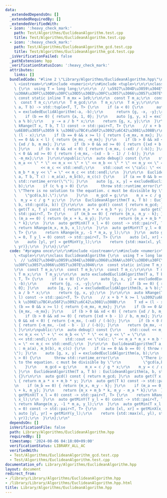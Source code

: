 ```yaml
---
data:
  _extendedDependsOn: []
  _extendedRequiredBy: []
  _extendedVerifiedWith:
  - icon: ':heavy_check_mark:'
    path: Test/Algorithms/EuclideanAlgorithm.test.cpp
    title: Test/Algorithms/EuclideanAlgorithm.test.cpp
  - icon: ':heavy_check_mark:'
    path: Test/Algorithms/EuclideanAlgorithm_gcd.test.cpp
    title: Test/Algorithms/EuclideanAlgorithm_gcd.test.cpp
  _isVerificationFailed: false
  _pathExtension: hpp
  _verificationStatusIcon: ':heavy_check_mark:'
  attributes:
    links: []
  bundledCode: "#line 2 \"Library/Algorithms/EuclideanAlgorithm.hpp\"\n\r\n#include\
    \ <iostream>\r\n#include <numeric>\r\n#include <tuple>\r\n\r\nclass EuclideanAlgorithm\
    \ {\r\n  using T = long long;\r\n\r\n  // \u5927\u304D\u3059\u304E\u308B\u3068\
    \u30AA\u30FC\u30D0\u30FC\u30D5\u30ED\u30FC\u3057\u3066\u3057\u307E\u3046\r\n \
    \ const static inline T m_mx = 1e9;\r\n\r\n  const T m_a;\r\n  const T m_b;\r\n\
    \  const T m_c;\r\n\r\n  T m_gcd;\r\n  T m_x;\r\n  T m_y;\r\n\r\n  auto excludedEuclidAlgorithm(T\
    \ a, T b) -> std::tuple<T, T, T> {\r\n    if (a < 0) {\r\n      auto [g, x, y]\
    \ = excludedEuclidAlgorithm(-a, -b);\r\n      return {g, -x, -y};\r\n    }\r\n\
    \    if (b == 0) { return {a, 1, 0}; }\r\n    auto [g, y, x] = excludedEuclidAlgorithm(b,\
    \ a % b);\r\n    y -= a / b * x;\r\n    return {g, x, y};\r\n  }\r\n\r\n  auto\
    \ kRange(T x, T b, T l) const -> std::pair<T, T> {\r\n    // x + b * k >= l \u3092\
    \u6E80\u305F\u3059 k \u306E\u7BC4\u56F2\u3092\u6C42\u3081\u308B\r\n    T xd =\
    \ (l - x);\r\n    if (b == 0 && x >= l) { return {-m_mx, m_mx}; }\r\n    if (b\
    \ == 0 && x < l) { return {m_mx, -m_mx}; }\r\n    if (b > 0 && xd < 0) { return\
    \ {xd / b, m_mx}; }\r\n    if (b > 0 && xd >= 0) { return {(xd + b - 1) / b, m_mx};\
    \ }\r\n    if (b < 0 && xd < 0) { return {-m_mx, (-xd) / (-b)}; }\r\n    if (b\
    \ < 0 && xd >= 0) { return {-m_mx, -(xd - b - 1) / (-b)}; }\r\n    return {m_mx,\
    \ -m_mx};\r\n  }\r\n\r\npublic:\r\n  auto debug() const {\r\n    std::cout <<\
    \ m_a << \" * \" << m_x << \" + \" << m_b << \" * \" << m_y << \" = \"\r\n   \
    \           << m_c << std::endl;\r\n    std::cout << \"calc: \" << m_a * m_x +\
    \ m_b * m_y << \" = \" << m_c << std::endl;\r\n  }\r\n\r\n  EuclideanAlgorithm(T\
    \ a, T b, T c) : m_a(a), m_b(b), m_c(c) {\r\n    if (a == 0 && b == 0) { throw\
    \ std::runtime_error(\"\"); }\r\n    auto [g, x, y] = excludedEuclidAlgorithm(a,\
    \ b);\r\n    if (c % g > 0) {\r\n      throw std::runtime_error(\r\n         \
    \ \"There is no solution to the equation. c must be divisible by \"\r\n      \
    \    \"gcd(a,b).\");\r\n    }\r\n    m_gcd = g;\r\n    m_x = c / g * x;\r\n  \
    \  m_y = c / g * y;\r\n  }\r\n  EuclideanAlgorithm(T a, T b) : EuclideanAlgorithm(a,\
    \ b, std::gcd(a, b)) {}\r\n\r\n  auto gcd() const { return m_gcd; }\r\n  auto\
    \ get(T x, T y) const { return m_a * x + m_b * y; }\r\n  auto get(T k) const ->\
    \ std::pair<T, T> {\r\n    if (m_b == 0) { return {m_x, m_y - k}; }\r\n    if\
    \ (m_a == 0) { return {m_x + k, m_y}; }\r\n    return {m_x + m_b * k, m_y - m_a\
    \ * k};\r\n  }\r\n  auto getMinX(T x_l = 0) const -> std::pair<T, T> {\r\n   \
    \ return kRange(m_x, m_b, x_l);\r\n  }\r\n  auto getMinY(T y_l = 0) const -> std::pair<T,\
    \ T> {\r\n    return kRange(m_y, -1 * m_a, y_l);\r\n  }\r\n  auto getMin(T x_l\
    \ = 0, T y_l = 0) const -> std::pair<T, T> {\r\n    auto [xl, xr] = getMinX(x_l);\r\
    \n    auto [yl, yr] = getMinY(y_l);\r\n    return {std::max(xl, yl), std::min(xr,\
    \ yr)};\r\n  }\r\n};\r\n"
  code: "#pragma once\r\n\r\n#include <iostream>\r\n#include <numeric>\r\n#include\
    \ <tuple>\r\n\r\nclass EuclideanAlgorithm {\r\n  using T = long long;\r\n\r\n\
    \  // \u5927\u304D\u3059\u304E\u308B\u3068\u30AA\u30FC\u30D0\u30FC\u30D5\u30ED\
    \u30FC\u3057\u3066\u3057\u307E\u3046\r\n  const static inline T m_mx = 1e9;\r\n\
    \r\n  const T m_a;\r\n  const T m_b;\r\n  const T m_c;\r\n\r\n  T m_gcd;\r\n \
    \ T m_x;\r\n  T m_y;\r\n\r\n  auto excludedEuclidAlgorithm(T a, T b) -> std::tuple<T,\
    \ T, T> {\r\n    if (a < 0) {\r\n      auto [g, x, y] = excludedEuclidAlgorithm(-a,\
    \ -b);\r\n      return {g, -x, -y};\r\n    }\r\n    if (b == 0) { return {a, 1,\
    \ 0}; }\r\n    auto [g, y, x] = excludedEuclidAlgorithm(b, a % b);\r\n    y -=\
    \ a / b * x;\r\n    return {g, x, y};\r\n  }\r\n\r\n  auto kRange(T x, T b, T\
    \ l) const -> std::pair<T, T> {\r\n    // x + b * k >= l \u3092\u6E80\u305F\u3059\
    \ k \u306E\u7BC4\u56F2\u3092\u6C42\u3081\u308B\r\n    T xd = (l - x);\r\n    if\
    \ (b == 0 && x >= l) { return {-m_mx, m_mx}; }\r\n    if (b == 0 && x < l) { return\
    \ {m_mx, -m_mx}; }\r\n    if (b > 0 && xd < 0) { return {xd / b, m_mx}; }\r\n\
    \    if (b > 0 && xd >= 0) { return {(xd + b - 1) / b, m_mx}; }\r\n    if (b <\
    \ 0 && xd < 0) { return {-m_mx, (-xd) / (-b)}; }\r\n    if (b < 0 && xd >= 0)\
    \ { return {-m_mx, -(xd - b - 1) / (-b)}; }\r\n    return {m_mx, -m_mx};\r\n \
    \ }\r\n\r\npublic:\r\n  auto debug() const {\r\n    std::cout << m_a << \" * \"\
    \ << m_x << \" + \" << m_b << \" * \" << m_y << \" = \"\r\n              << m_c\
    \ << std::endl;\r\n    std::cout << \"calc: \" << m_a * m_x + m_b * m_y << \"\
    \ = \" << m_c << std::endl;\r\n  }\r\n\r\n  EuclideanAlgorithm(T a, T b, T c)\
    \ : m_a(a), m_b(b), m_c(c) {\r\n    if (a == 0 && b == 0) { throw std::runtime_error(\"\
    \"); }\r\n    auto [g, x, y] = excludedEuclidAlgorithm(a, b);\r\n    if (c % g\
    \ > 0) {\r\n      throw std::runtime_error(\r\n          \"There is no solution\
    \ to the equation. c must be divisible by \"\r\n          \"gcd(a,b).\");\r\n\
    \    }\r\n    m_gcd = g;\r\n    m_x = c / g * x;\r\n    m_y = c / g * y;\r\n \
    \ }\r\n  EuclideanAlgorithm(T a, T b) : EuclideanAlgorithm(a, b, std::gcd(a, b))\
    \ {}\r\n\r\n  auto gcd() const { return m_gcd; }\r\n  auto get(T x, T y) const\
    \ { return m_a * x + m_b * y; }\r\n  auto get(T k) const -> std::pair<T, T> {\r\
    \n    if (m_b == 0) { return {m_x, m_y - k}; }\r\n    if (m_a == 0) { return {m_x\
    \ + k, m_y}; }\r\n    return {m_x + m_b * k, m_y - m_a * k};\r\n  }\r\n  auto\
    \ getMinX(T x_l = 0) const -> std::pair<T, T> {\r\n    return kRange(m_x, m_b,\
    \ x_l);\r\n  }\r\n  auto getMinY(T y_l = 0) const -> std::pair<T, T> {\r\n   \
    \ return kRange(m_y, -1 * m_a, y_l);\r\n  }\r\n  auto getMin(T x_l = 0, T y_l\
    \ = 0) const -> std::pair<T, T> {\r\n    auto [xl, xr] = getMinX(x_l);\r\n   \
    \ auto [yl, yr] = getMinY(y_l);\r\n    return {std::max(xl, yl), std::min(xr,\
    \ yr)};\r\n  }\r\n};\r\n"
  dependsOn: []
  isVerificationFile: false
  path: Library/Algorithms/EuclideanAlgorithm.hpp
  requiredBy: []
  timestamp: '2024-08-06 04:18:00+09:00'
  verificationStatus: LIBRARY_ALL_AC
  verifiedWith:
  - Test/Algorithms/EuclideanAlgorithm_gcd.test.cpp
  - Test/Algorithms/EuclideanAlgorithm.test.cpp
documentation_of: Library/Algorithms/EuclideanAlgorithm.hpp
layout: document
redirect_from:
- /library/Library/Algorithms/EuclideanAlgorithm.hpp
- /library/Library/Algorithms/EuclideanAlgorithm.hpp.html
title: Library/Algorithms/EuclideanAlgorithm.hpp
---
```

